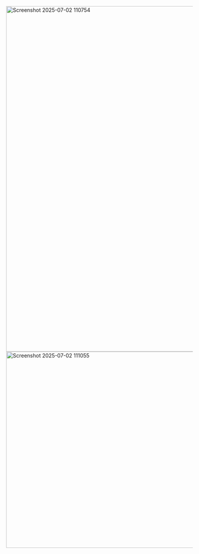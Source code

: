 <img width="1892" height="931" alt="Screenshot 2025-07-02 110754" src="https://github.com/user-attachments/assets/7d0b2e9d-afd0-451e-a263-14abbd5d0c49" />
<img width="1773" height="529" alt="Screenshot 2025-07-02 111055" src="https://github.com/user-attachments/assets/26355686-4a1d-481d-b24a-bc4eca49e9be" />
